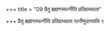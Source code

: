 +++
title = "09 प्रैतु ब्रह्मणस्पत्नीति प्रतिप्रस्थाता"

+++
प्रैतु ब्रह्मणस्पत्नीति प्रतिप्रस्थाता पत्नीमुदानयति ९